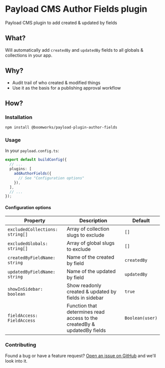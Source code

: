 # Payload CMS Author Fields plugin

Payload CMS plugin to add created & updated by fields

## What?

Will automatically add `createdBy` and `updatedBy` fields to all globals & collections in your app.

## Why?

- Audit trail of who created & modified things
- Use it as the basis for a publishing approval workflow

## How?

### Installation

```sh
npm install @boomworks/payload-plugin-author-fields
```

### Usage

In your `payload.config.ts`:

```typescript
export default buildConfig({
  // ...
  plugins: [
    addAuthorFields({
      // See "Configuration options"
    }),
  ],
  // ...
});
```

#### Configuration options

| Property                        | Description                                                              | Default         |
| ------------------------------- | ------------------------------------------------------------------------ | --------------- |
| `excludedCollections: string[]` | Array of collection slugs to exclude                                     | `[]`            |
| `excludedGlobals: string[]`     | Array of global slugs to exclude                                         | `[]`            |
| `createdByFieldName: string`    | Name of the created by field                                             | `createdBy`     |
| `updatedByFieldName: string`    | Name of the updated by field                                             | `updatedBy`     |
| `showInSidebar: boolean`        | Show readonly created & updated by fields in sidebar                     | `true`          |
| `fieldAccess: FieldAccess`      | Function that determines read access to the createdBy & updatedBy fields | `Boolean(user)` |

### Contributing

Found a bug or have a feature request? [Open an issue on GitHub](https://github.com/boomworks/payload-plugin-author-fields/issues/new) and we'll look into it.
